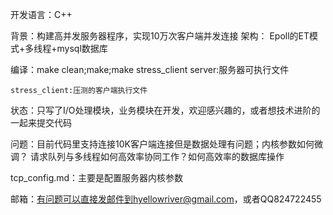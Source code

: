 开发语言：C++

背景：构建高并发服务器程序，实现10万次客户端并发连接 
架构： Epoll的ET模式+多线程+mysql数据库

编译：make clean;make;make stress_client
	server:服务器可执行文件

	stress_client:压测的客户端执行文件

状态：只写了I/O处理模块，业务模块在开发，欢迎感兴趣的，或者想技术进阶的一起来提交代码


问题：目前代码里支持连接10K客户端连接但是数据处理有问题；内核参数如何微调？
	  请求队列与多线程如何高效率协同工作？如何高效率的数据库操作

tcp_config.md：主要是配置服务器内核参数

邮箱：有问题可以直接发邮件到hyellowriver@gmail.com，或者QQ824722455

